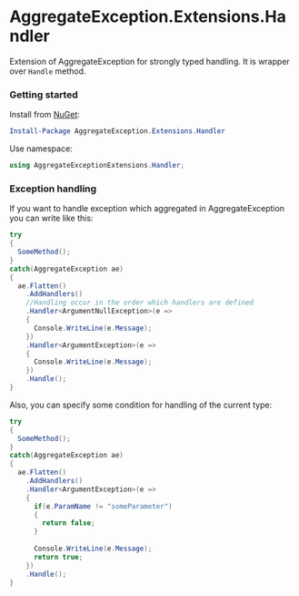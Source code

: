 # AggregateException.Extensions.Handler

Extension of AggregateException for strongly typed handling. It is wrapper over `Handle` method.

### Getting started

Install from [NuGet](https://www.nuget.org/packages/AggregateException.Extensions.Handler/):

```powershell
Install-Package AggregateException.Extensions.Handler
```

Use namespace:

```csharp
using AggregateExceptionExtensions.Handler;
```

### Exception handling

If you want to handle exception which aggregated in AggregateException you can write like this:

```csharp
try
{
  SomeMethod();
}
catch(AggregateException ae)
{
  ae.Flatten()
    .AddHandlers()
    //Handling occur in the order which handlers are defined
    .Handler<ArgumentNullException>(e =>
    {
      Console.WriteLine(e.Message);
    })
    .Handler<ArgumentException>(e =>
    {
      Console.WriteLine(e.Message);
    })
    .Handle();
}
```

Also, you can specify some condition for handling of the current type:

```csharp
try
{
  SomeMethod();
}
catch(AggregateException ae)
{
  ae.Flatten()
    .AddHandlers()
    .Handler<ArgumentException>(e =>
    {
      if(e.ParamName != "someParameter")
      {
        return false;
      }
      
      Console.WriteLine(e.Message);
      return true;
    })
    .Handle();
}
```
